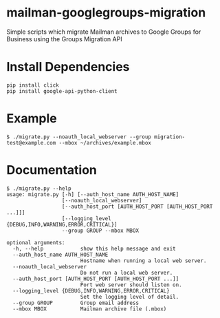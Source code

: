 mailman-googlegroups-migration
==============================

Simple scripts which migrate Mailman archives to Google Groups for Business using the Groups Migration API

# Install Dependencies
    pip install click
    pip install google-api-python-client

# Example
    $ ./migrate.py --noauth_local_webserver --group migration-test@example.com --mbox ~/archives/example.mbox
    
# Documentation
    $ ./migrate.py --help
    usage: migrate.py [-h] [--auth_host_name AUTH_HOST_NAME]
                      [--noauth_local_webserver]
                      [--auth_host_port [AUTH_HOST_PORT [AUTH_HOST_PORT ...]]]
                      [--logging_level {DEBUG,INFO,WARNING,ERROR,CRITICAL}]
                      --group GROUP --mbox MBOX

    optional arguments:
      -h, --help            show this help message and exit
      --auth_host_name AUTH_HOST_NAME
                            Hostname when running a local web server.
      --noauth_local_webserver
                            Do not run a local web server.
      --auth_host_port [AUTH_HOST_PORT [AUTH_HOST_PORT ...]]
                            Port web server should listen on.
      --logging_level {DEBUG,INFO,WARNING,ERROR,CRITICAL}
                            Set the logging level of detail.
      --group GROUP         Group email address
      --mbox MBOX           Mailman archive file (.mbox)
